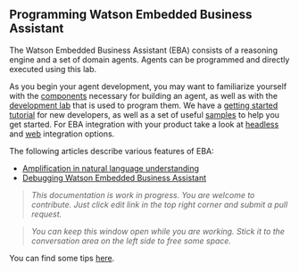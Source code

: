 ## Programming Watson Embedded Business Assistant

The Watson Embedded Business Assistant (EBA) consists of a reasoning engine and a set of domain agents. Agents can be programmed and directly executed using this lab. 

As you begin your agent development, you may want to familiarize yourself with the [components](./components/Components.md) necessary for building an agent, as well as with the [development lab](./lab/Overview.md) that is used to program them. We have a [getting started tutorial](./getting-started/GettingStarted.md) for new developers, as well as a set of useful [samples](./Samples.md) to help you get started. For EBA integration with your product take a look at [headless](./integration/Headless.md) and [web](./integration/Web.md) integration options.

The following articles describe various features of EBA:
* [Amplification in natural language understanding](./articles/NaturalLanguageUnderstatnding.md)
* [Debugging Watson Embedded Business Assistant](./articles/DebuggingWatsonAssistant.md)

> _This documentation is work in progress. You are welcome to contribute. Just click edit link in the top right corner and submit a pull request._

> _You can keep this window open while you are working. Stick it to the conversation area on the left side to free some space._

You can find some tips [here](./DevTips.md).
